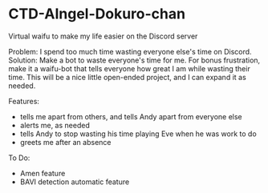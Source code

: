 # CTD-AIngel-Dokuro-chan
Virtual waifu to make my life easier on the Discord server

Problem: I spend too much time wasting everyone else's time on Discord.
Solution: Make a bot to waste everyone's time for me.
For bonus frustration, make it a waifu-bot that tells everyone how great I am while wasting their time.
This will be a nice little open-ended project, and I can expand it as needed.

Features: 
- tells me apart from others, and tells Andy apart from everyone else
- alerts me, as needed
- tells Andy to stop wasting his time playing Eve when he was work to do
- greets me after an absence

To Do:
- Amen feature
- BAVI detection automatic feature

